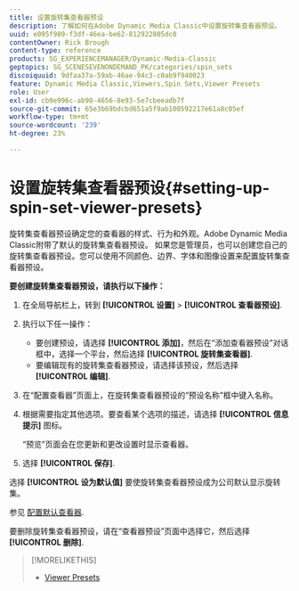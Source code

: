```yaml
---
title: 设置旋转集查看器预设
description: 了解如何在Adobe Dynamic Media Classic中设置旋转集查看器预设。
uuid: e095f989-f3df-46ea-be62-812922805dc0
contentOwner: Rick Brough
content-type: reference
products: SG_EXPERIENCEMANAGER/Dynamic-Media-Classic
geptopics: SG_SCENESEVENONDEMAND_PK/categories/spin_sets
discoiquuid: 9dfaa37a-59ab-46ae-94c3-c0ab9f940023
feature: Dynamic Media Classic,Viewers,Spin Sets,Viewer Presets
role: User
exl-id: cb9e996c-ab90-4656-8e93-5e7cbeeadb7f
source-git-commit: 65e3b69bdcbd651a5f9ab100592217e61a8c05ef
workflow-type: tm+mt
source-wordcount: '239'
ht-degree: 23%

---
```


# 设置旋转集查看器预设{#setting-up-spin-set-viewer-presets}

旋转集查看器预设确定您的查看器的样式、行为和外观。Adobe Dynamic Media Classic附带了默认的旋转集查看器预设。 如果您是管理员，也可以创建您自己的旋转集查看器预设。您可以使用不同颜色、边界、字体和图像设置来配置旋转集查看器预设。

**要创建旋转集查看器预设，请执行以下操作：**

1. 在全局导航栏上，转到 **[!UICONTROL 设置]** > **[!UICONTROL 查看器预设]**.
1. 执行以下任一操作：

   * 要创建预设，请选择 **[!UICONTROL 添加]**，然后在“添加查看器预设”对话框中，选择一个平台，然后选择 **[!UICONTROL 旋转集查看器]**.
   * 要编辑现有的旋转集查看器预设，请选择该预设，然后选择 **[!UICONTROL 编辑]**.

1. 在“配置查看器”页面上，在旋转集查看器预设的“预设名称”框中键入名称。
1. 根据需要指定其他选项。要查看某个选项的描述，请选择 **[!UICONTROL 信息提示]** 图标。

   “预览”页面会在您更新和更改设置时显示查看器。

1. 选择 **[!UICONTROL 保存]**.

选择 **[!UICONTROL 设为默认值]** 要使旋转集查看器预设成为公司默认显示旋转集。

参见 [配置默认查看器](application-setup.md#configuring_default_viewers).

要删除旋转集查看器预设，请在“查看器预设”页面中选择它，然后选择 **[!UICONTROL 删除]**.

>[!MORELIKETHIS]
>
>* [Viewer Presets](application-setup.md#viewer_presets)

